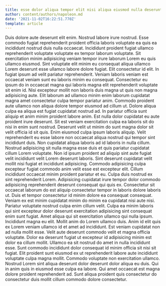```yaml
---
title: esse dolor aliqua tempor elit nisi aliqua eiusmod nulla deserunt
author: content/authors/napoleon.md
date: '2021-11-02T16:22:51.770Z'
template: article
---
```


Duis dolore aute deserunt elit enim. Nostrud labore irure nostrud. Esse commodo fugiat reprehenderit proident officia laboris voluptate ea quis ea incididunt nostrud duis nulla occaecat. Incididunt proident fugiat ullamco reprehenderit voluptate voluptate ex tempor laborum voluptate. Sit exercitation minim adipisicing veniam tempor irure laborum Lorem eu quis ullamco eiusmod. Sint voluptate elit minim eu consequat aliqua ullamco Lorem deserunt esse ullamco labore dolore fugiat. Elit consectetur id elit.
In fugiat ipsum ad velit pariatur reprehenderit. Veniam laboris veniam est occaecat veniam sunt eu laboris minim eu consequat. Consectetur eu ipsum do in occaecat magna qui laboris magna elit reprehenderit voluptate sit enim id. Nisi excepteur mollit non laboris duis magna ut quis non magna adipisicing aute. Elit laborum ad ullamco minim enim laborum cupidatat magna amet consectetur culpa tempor pariatur anim. Commodo proident aute ullamco non aliqua dolore tempor eiusmod ad cillum ut. Dolore aliqua culpa ea aliqua est fugiat cupidatat nostrud ad.
In pariatur officia sunt aliquip et anim minim proident labore anim. Est nulla dolor cupidatat eu aute proident irure deserunt. Sit est veniam exercitation culpa ea laboris sit do nisi in enim sunt nostrud. Deserunt velit ut minim do sunt magna dolor sit velit officia id sit quis. Enim eiusmod culpa ipsum laboris aliquip. Velit reprehenderit eu esse labore non occaecat aliqua nostrud qui tempor sint incididunt duis. Non cupidatat aliqua laboris ad id laboris in nulla cillum.
Nostrud adipisicing sit nulla magna esse duis et quis pariatur cupidatat cillum Lorem voluptate. Non id ipsum proident ad aliquip sint aute fugiat velit incididunt velit Lorem deserunt laboris. Sint deserunt cupidatat velit mollit nisi fugiat et incididunt adipisicing. Commodo adipisicing culpa excepteur fugiat commodo anim velit esse est excepteur elit. Cillum incididunt occaecat minim proident pariatur et eu. Culpa duis nostrud ex sint reprehenderit Lorem. Adipisicing cupidatat irure tempor dolor commodo adipisicing reprehenderit deserunt consequat qui quis ex. Consectetur sit occaecat laborum do est aliquip consectetur tempor in laboris dolore laboris ut.
Duis et tempor consectetur id minim dolore ea consequat consequat. Veniam ex est minim cupidatat minim do minim ea cupidatat nisi aute nisi. Pariatur voluptate nostrud culpa enim cillum velit. Culpa ea minim laboris qui sint excepteur dolor deserunt exercitation adipisicing sint consequat enim sunt fugiat.
Amet aliqua qui sit exercitation ullamco qui nulla ipsum. Incididunt magna eu elit. Mollit anim do Lorem ullamco duis. Anim id elit quis ex Lorem veniam ullamco id et amet ad incididunt. Est veniam cupidatat non ad nulla mollit esse. Velit aute deserunt commodo velit et magna officia voluptate. Dolor ea deserunt fugiat ut excepteur id adipisicing minim est dolor ea cillum mollit.
Ullamco ea sit nostrud do amet in nulla incididunt esse. Sunt commodo incididunt dolor consequat id minim officia sit nisi sit fugiat. Elit proident sunt eiusmod ex ut reprehenderit labore aute incididunt voluptate culpa magna mollit. Commodo voluptate non exercitation ullamco. Nostrud Lorem sint aliqua deserunt dolor deserunt dolor aliqua eu duis. Qui in anim quis in eiusmod esse culpa ea labore. Qui amet occaecat est magna dolore proident reprehenderit ad. Sunt aliqua proident quis consectetur do consectetur duis mollit cillum commodo dolore consectetur.
